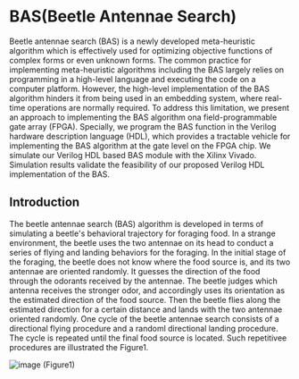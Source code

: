 # BAS(Beetle Antennae Search)
Beetle antennae search (BAS) is a newly developed meta-heuristic algorithm which is effectively used for optimizing objective functions of complex forms or even unknown forms. The common practice for implementing meta-heuristic algorithms including the BAS largely relies on programming in a high-level language and executing the code on a computer platform. However, the high-level implementation of the BAS algorithm hinders it from being used in an embedding system, where real-time operations are
normally required. To address this limitation, we present an approach to implementing the BAS algorithm ona field-programmable gate array (FPGA). Specially, we program the BAS function in the Verilog hardware description language (HDL), which provides a tractable vehicle for implementing the BAS algorithm at the gate level on the FPGA chip. We simulate our Verilog HDL based BAS module with the Xilinx Vivado. Simulation results validate the feasibility of our proposed Verilog HDL implementation of the
BAS.

## Introduction
The beetle antennae search (BAS) algorithm is developed in terms of simulating a beetle's behavioral trajectory for foraging food. In a strange environment, the beetle uses the two antennae on its head to conduct a series of flying and landing behaviors for the foraging. In the initial stage of the foraging, the beetle does not know where the food source is, and its two antennae are oriented randomly. It guesses the direction of the food through the odorants received by the antennae. The beetle judges which antenna receives the stronger odor, and accordingly uses its orientation as the estimated direction of the food source. Then the beetle flies along the estimated direction for a certain distance and lands with the two antennae oriented randomly. One cycle of the beetle antennae search consists of a directional flying procedure and a randoml directional landing procedure. The cycle is repeated until the final food source is located. Such repetitivee procedures are illustrated the Figure1.

![image](https://user-images.githubusercontent.com/44607144/233145753-4acb3e5d-90f4-4f23-a785-64d0eb826ed9.png)
                                       (Figure1)
                                       
                                       



